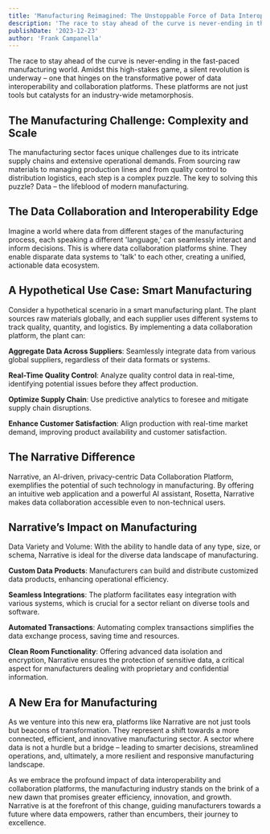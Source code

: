 ```yaml
---
title: 'Manufacturing Reimagined: The Unstoppable Force of Data Interoperability'
description: 'The race to stay ahead of the curve is never-ending in the fast-paced manufacturing world.'
publishDate: '2023-12-23'
author: 'Frank Campanella'
---
```


The race to stay ahead of the curve is never-ending in the fast-paced manufacturing world. Amidst this high-stakes game, a silent revolution is underway – one that hinges on the transformative power of data interoperability and collaboration platforms. These platforms are not just tools but catalysts for an industry-wide metamorphosis.
<!--more--> 

## The Manufacturing Challenge: Complexity and Scale
The manufacturing sector faces unique challenges due to its intricate supply chains and extensive operational demands. From sourcing raw materials to managing production lines and from quality control to distribution logistics, each step is a complex puzzle. The key to solving this puzzle? Data – the lifeblood of modern manufacturing.

## The Data Collaboration and Interoperability Edge
Imagine a world where data from different stages of the manufacturing process, each speaking a different 'language,' can seamlessly interact and inform decisions. This is where data collaboration platforms shine. They enable disparate data systems to 'talk' to each other, creating a unified, actionable data ecosystem.

## A Hypothetical Use Case: Smart Manufacturing
Consider a hypothetical scenario in a smart manufacturing plant. The plant sources raw materials globally, and each supplier uses different systems to track quality, quantity, and logistics. By implementing a data collaboration platform, the plant can:

**Aggregate Data Across Suppliers**: Seamlessly integrate data from various global suppliers, regardless of their data formats or systems.

**Real-Time Quality Control**: Analyze quality control data in real-time, identifying potential issues before they affect production.

**Optimize Supply Chain**: Use predictive analytics to foresee and mitigate supply chain disruptions.

**Enhance Customer Satisfaction**: Align production with real-time market demand, improving product availability and customer satisfaction.

## The Narrative Difference
Narrative, an AI-driven, privacy-centric Data Collaboration Platform, exemplifies the potential of such technology in manufacturing. By offering an intuitive web application and a powerful AI assistant, Rosetta, Narrative makes data collaboration accessible even to non-technical users.

## Narrative’s Impact on Manufacturing
Data Variety and Volume: With the ability to handle data of any type, size, or schema, Narrative is ideal for the diverse data landscape of manufacturing.

**Custom Data Products**: Manufacturers can build and distribute customized data products, enhancing operational efficiency.

**Seamless Integrations**: The platform facilitates easy integration with various systems, which is crucial for a sector reliant on diverse tools and software.

**Automated Transactions**: Automating complex transactions simplifies the data exchange process, saving time and resources.

**Clean Room Functionality**: Offering advanced data isolation and encryption, Narrative ensures the protection of sensitive data, a critical aspect for manufacturers dealing with proprietary and confidential information.

## A New Era for Manufacturing
As we venture into this new era, platforms like Narrative are not just tools but beacons of transformation. They represent a shift towards a more connected, efficient, and innovative manufacturing sector. A sector where data is not a hurdle but a bridge – leading to smarter decisions, streamlined operations, and, ultimately, a more resilient and responsive manufacturing landscape.

As we embrace the profound impact of data interoperability and collaboration platforms, the manufacturing industry stands on the brink of a new dawn that promises greater efficiency, innovation, and growth. Narrative is at the forefront of this change, guiding manufacturers towards a future where data empowers, rather than encumbers, their journey to excellence.